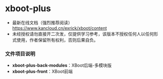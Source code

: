 # xboot-plus
- 最新在线文档（强烈推荐阅读）https://www.kancloud.cn/exrick/xboot/content
- 未经授权请勿直接开二次发，仅提供学习参考，该版本不授权任何人以任何形式使用，作者保留所有权利，否则后果自负。
### 文件项目说明
- **xboot-plus-back-modules**：XBoot后端-多模块版
- **xboot-plus-front**：XBoot前端
